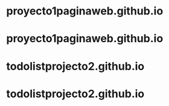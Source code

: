 # proyecto1paginaweb.github.io
# proyecto1paginaweb.github.io
# todolistprojecto2.github.io
# todolistprojecto2.github.io
